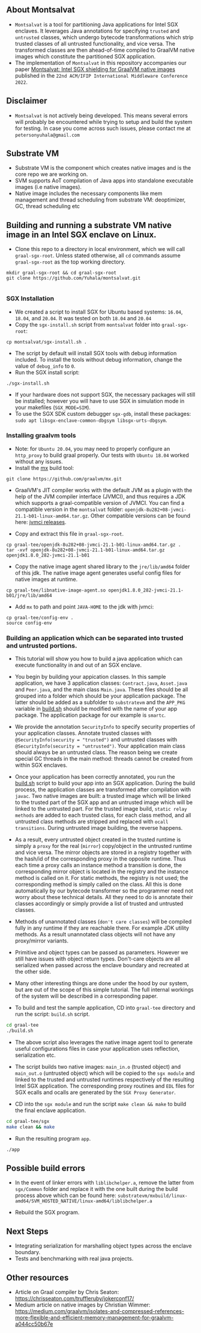 
## About Montsalvat
- `Montsalvat` is a tool for partitioning Java applications for Intel SGX enclaves. It leverages Java annotations for specifying `trusted` and `untrusted` classes, which undergo bytecode transformations which strip trusted classes of all untrusted functionality, and vice versa. The transformed classes are then ahead-of-time compiled to GraalVM native images which constitute the partitioned SGX application. 
- The implementation of `Montsalvat` in this repository accompanies our paper [Montsalvat: Intel SGX shielding for GraalVM native images](https://dl.acm.org/doi/10.1145/3464298.3493406) published in the `22nd ACM/IFIP International Middleware Conference 2022`.

<!-- # Graal SGX Project
- `Project progress`: ![85%](https://progress-bar.dev/85)
- This branch represents a modification of graal vm CE to run full native images in Intel SGX enclaves.


## Project goals/milestones
- The [project's](docs/ero-proposal.pdf) main goal is to extend GraalVM native images with TEE (Intel SGX) functionality. We have the following milestones: 
- [x] Running a full native image java program inside the enclave for a start.
- [x] Produce 2 separate binaries with trusted/untrusted methods.
- [x] Generation of transition routines for ecalls/ocalls.
- [x] Creating proxy and mirror objects across both runtimes (primitive params only).
- [x] GC modifications to synchronize proxy/mirror object destructions (proxy cleaner class).
- [x] Object parameter and return types via serialization.
- [ ] Validating our approach with a motivating example e.g executing smart contracts.
- [ ] Adding PM functionality to our system. 

<!--- [Meeting reports](docs/meetings/README.md)-->


## Disclaimer
- `Montsalvat` is not actively being developed. This means several errors will probably be encountered while trying to setup and build the system for testing. In case you come across such issues, please contact me at `petersonyuhala@gmail.com`

## Substrate VM
- Substrate VM is the component which creates native images and is the core repo we are working on.
- SVM supports AoT compilation of Java apps into standalone executable images (i.e native images).
- Native image includes the necessary components like mem management and thread scheduling from substrate VM: deoptimizer, GC, thread scheduling etc

## Building and running a substrate VM native image in an Intel SGX enclave on Linux.  
- Clone this repo to a directory in local environment, which we will call `graal-sgx-root`. Unless stated otherwise, all `cd` commands assume `graal-sgx-root` as the top working directory.
```
mkdir graal-sgx-root && cd graal-sgx-root
git clone https://github.com/Yuhala/montsalvat.git


```

### SGX Installation
- We created a script to install SGX for Ubuntu based systems: `16.04`, `18.04`, and `20.04`. It was tested on both `18.04` and `20.04`
- Copy the `sgx-install.sh` script from `montsalvat` folder into `graal-sgx-root`: 
```
cp montsalvat/sgx-install.sh .

```
- The script by default will install SGX tools with debug information included. To install the tools without debug information, change the value of `debug_info` to `0`.
- Run the SGX install script:
```
./sgx-install.sh

```
- If your hardware does not support SGX, the necessary packages will still be installed; however you will have to use SGX in simulation mode in your makefiles (`SGX_MODE=SIM`).
- To use the SGX SDK custom debugger `sgx-gdb`, install these packages: `sudo apt libsgx-enclave-common-dbgsym libsgx-urts-dbgsym`.

### Installing graalvm tools
- Note: for `Ubuntu 20.04`,  you may need to properly configure an `http_proxy` to build graal properly. Our tests with `Ubuntu 18.04` worked without any issues.
- Install the [mx](https://github.com/graalvm/mx) build tool:

```
git clone https://github.com/graalvm/mx.git

```
- GraalVM's JIT compiler works with the default JVM as a plugin with the help of the JVM compiler interface (JVMCI), and thus requires a JDK which supports a graal-compatible version of JVMCI. You can find a compatible version in the `montsalvat` folder: `openjdk-8u282+08-jvmci-21.1-b01-linux-amd64.tar.gz`. Other compatible versions can be found here: [jvmci releases](https://github.com/graalvm/graal-jvmci-8/releases).

- Copy and extract this file in `graal-sgx-root`.

```
cp graal-tee/openjdk-8u282+08-jvmci-21.1-b01-linux-amd64.tar.gz . 
tar -xvf openjdk-8u282+08-jvmci-21.1-b01-linux-amd64.tar.gz
openjdk1.8.0_282-jvmci-21.1-b01

```
- Copy the native image agent shared library to the `jre/lib/amd64` folder of this jdk. The native image agent generates useful config files for native images at runtime.

```
cp graal-tee/libnative-image-agent.so openjdk1.8.0_282-jvmci-21.1-b01/jre/lib/amd64

```

- Add `mx` to path and point `JAVA-HOME` to the jdk with jvmci:
```
cp graal-tee/config-env .
source config-env

```

### Building an application which can be separated into trusted and untrusted portions.
- This tutorial will show you how to build a java application which can execute functionality in and out of an SGX enclave. 

- You begin by building your appication classes. In this sample application, we have 3 application classes: `Contract.java`, `Asset.java` and `Peer.java`, and the main class `Main.java`. These files should be all grouped into a folder which should be your application package. The latter should be added as a subfolder to `substratevm` and the `APP_PKG` variable in [build.sh](build.sh) should be modified with the name of your app package. The application package for our example is `smartc`. 

- We provide the annotation `SecurityInfo` to specify security properties of your application classes. Annotate trusted classes with `@SecurityInfo(security = "trusted")` and untrusted classes with `@SecurityInfo(security = "untrusted")`. Your application main class should always be an untrusted class. The reason being we create special GC threads in the main method: threads cannot be created from within SGX enclaves. 

- Once your application has been correctly annotated, you run the [build.sh](build.sh) script to build your app into an SGX application. During the build process, the application classes are transformed after compilation with `javac`. Two native images are built: a trusted image which will be linked to the trusted part of the SGX app and an untrusted image which will be linked to the untrusted part. For the trusted image build, `static relay methods` are added to each trusted class, for each class method, and all untrusted class methods are stripped and replaced with `ocall transitions`. During untrusted image building, the reverse happens. 

- As a result, every untrusted object created in the trusted runtime is simply a `proxy` for the real (`mirror`) copy/object in the untrusted runtime and vice versa. The mirror objects are stored in a registry together with the hash/id of the corresponding proxy in the opposite runtime. Thus each time a proxy calls an instance method a transition is done, the corresponding mirror object is located in the registry and the instance method is called on it. For static methods, the registry is not used; the corresponding method is simply called on the class. All this is done automatically by our bytecode transformer so the programmer need not worry about these technical details. All they need to do is annotate their classes accordingly or simply provide a list of trusted and untrusted classes.

- Methods of unannotated classes (`don't care classes`) will be compiled fully in any runtime if they are reachable there. For example JDK utility methods. As a result unannotated class objects will not have any proxy/mirror variants.

- Primitive and object types can be passed as parameters. However we still have issues with object return types. Don't-care objects are all serialized when passed across the enclave boundary and recreated at the other side.

- Many other interesting things are done under the hood by our system, but are out of the scope of this simple tutorial. The full internal workings of the system will be described in a corresponding paper.

- To build and test the sample application, CD into `graal-tee` directory and run the script: `build.sh` script. 

```bash
cd graal-tee
./build.sh 

```
- The above script also leverages the native image agent tool to generate useful configurations files in case your application uses reflection, serialization etc.

- The script builds two native images: `main_in.o` (trusted object) and `main_out.o` (untrusted object) which will be copied to the `sgx module` and linked to the trusted and untrusted runtimes respectively of the resulting Intel SGX application. The corresponding proxy routines and `EDL` files for SGX ecalls and ocalls are generated by the `SGX Proxy Generator`.

- CD into the `sgx module` and run the script `make clean && make` to build the final enclave application. 

```bash
cd graal-tee/sgx
make clean && make

```
- Run the resulting program `app`.

```bash
./app

```

## Possible build errors
- In the event of linker errors with `liblibchelper.a`, remove the latter from `sgx/Common` folder and replace it with the one built during the build process above which can be found here: `substratevm/mxbuild/linux-amd64/SVM_HOSTED_NATIVE/linux-amd64/liblibchelper.a`

- Rebuild the SGX program.

## Next Steps
- Integrating serialization for marshalling object types across the enclave boundary.
- Tests and benchmarking with real java projects.

## Other resources
- Article on Graal compiler by Chris Seaton: https://chrisseaton.com/truffleruby/jokerconf17/
- Medium article on native images by Christian Wimmer: https://medium.com/graalvm/isolates-and-compressed-references-more-flexible-and-efficient-memory-management-for-graalvm-a044cc50b67e

